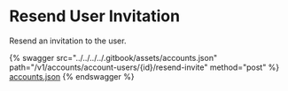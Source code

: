 # Resend User Invitation

Resend an invitation to the user.

{% swagger src="../../../../.gitbook/assets/accounts.json" path="/v1/accounts/account-users/{id}/resend-invite" method="post" %}
[accounts.json](../../../../.gitbook/assets/accounts.json)
{% endswagger %}
